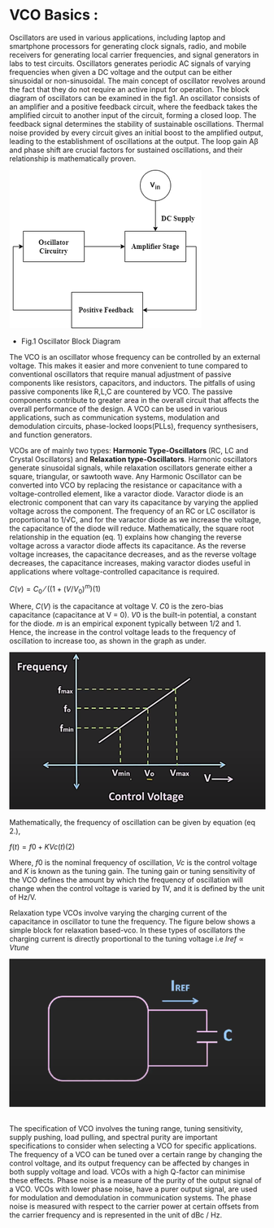 # VCO Basics :

Oscillators are used in various applications, including laptop and smartphone processors for generating clock signals, radio, and mobile receivers for generating local carrier frequencies, and signal generators in labs to test circuits. Oscillators generates periodic AC signals of varying frequencies when given a DC voltage and the output can be either sinusoidal or non-sinusoidal. The main concept of oscillator revolves around the fact that they do not require an active input for operation. The block diagram of oscillators can be examined in the fig1. An oscillator consists of an amplifier and a positive feedback circuit, where the feedback takes the amplified circuit to another input of the circuit, forming a closed loop. The feedback signal determines the stability of sustainable oscillations. Thermal noise provided by every circuit gives an initial boost to the amplified output, leading to the establishment of oscillations at the output. The loop gain Aβ and phase shift are crucial factors for sustained oscillations, and their relationship is mathematically proven.

![Fig.1 Oscillator Block Diagram](/images/theory/Oscillator_Block.png)

- Fig.1 Oscillator Block Diagram

The VCO is an oscillator whose frequency can be controlled by an external voltage. This makes it easier and more convenient to tune compared to conventional oscillators that require manual adjustment of passive components like resistors, capacitors, and inductors. The pitfalls of using passive components like R,L,C are countered by VCO. The passive components contribute to greater area in the overall circuit that affects the overall performance of the design. A VCO can be used in various applications, such as communication systems, modulation and demodulation circuits, phase-locked loops(PLLs), frequency synthesisers, and function generators. <br/>

VCOs are of mainly two types: <b>Harmonic Type-Oscillators </b> (RC, LC and Crystal Oscillators) and <b>Relaxation type-Oscillators</b>. Harmonic oscillators generate sinusoidal signals, while relaxation oscillators generate either a square, triangular, or sawtooth wave. Any Harmonic Oscillator can be converted into VCO by replacing the resistance or capacitance with a voltage-controlled element, like a varactor diode. Varactor diode is an electronic component that can vary its capacitance by varying the applied voltage across the component. The frequency of an RC or LC oscillator is proportional to 1/√C, and for the varactor diode as we increase the voltage, the capacitance of the diode will reduce. Mathematically, the square root relationship in the equation (eq. 1) explains how changing the reverse voltage across a varactor diode affects its capacitance. As the reverse voltage increases, the capacitance decreases, and as the reverse voltage decreases, the capacitance increases, making varactor diodes useful in applications where voltage-controlled capacitance is required.
<br/>

$C(v)=  C_0⁄((1+(V/V_0 )^m )     (1)$
<br/>

Where, $C(V)$ is the capacitance at voltage V. $C0$ is the zero-bias capacitance (capacitance at V = 0). $V0$ is the built-in potential, a constant for the diode. $m$ is an empirical exponent typically between 1/2 and 1. Hence, the increase in the control voltage leads to the frequency of oscillation to increase too, as shown in the graph as under. 

 ![Fig2. Graph depicting voltage vs freq for Ahrmonic oscillator](/images/theory/graph_fvV.png)

 Mathematically, the frequency of oscillation can be given by equation (eq 2.),
 <br/>
 
$f(t) = f0 + K Vc(t)	  (2)$
<br/>

Where, $f0$ is the nominal frequency of oscillation, $Vc$ is the control voltage and $K$ is known as the tuning gain. The tuning gain or tuning sensitivity of the VCO defines the amount by which the frequency of oscillation will change when the control voltage is varied by 1V, and it is defined by the unit of Hz/V.
<br/>

Relaxation type VCOs involve varying the charging current of the capacitance in oscillator to tune the frequency. The figure below shows a simple block for relaxation based-vco. In these types of oscillators the charging current is directly proportional to the tuning voltage i.e $Iref ∝ Vtune$

![Fig. 3 Block for Relaxation VCO](/images/theory/relax_osc.png)

<br/>
The specification of VCO involves the tuning range, tuning sensitivity, supply pushing, load pulling, and spectral purity are important specifications to consider when selecting a VCO for specific applications. The frequency of a VCO can be tuned over a certain range by changing the control voltage, and its output frequency can be affected by changes in both supply voltage and load. VCOs with a high Q-factor can minimise these effects. Phase noise is a measure of the purity of the output signal of a VCO. VCOs with lower phase noise, have a purer output signal, are used for modulation and demodulation in communication systems. The phase noise is measured with respect to the carrier power at certain offsets from the carrier frequency and is represented in the unit of dBc / Hz.


